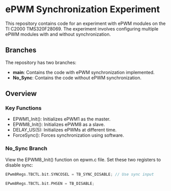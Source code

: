 # ePWM Synchronization Experiment

This repository contains code for an experiment with ePWM modules on the TI C2000 TMS320F28069. The experiment involves configuring multiple ePWM modules with and without synchronization.

## Branches

The repository has two branches:

- **main**: Contains the code with ePWM synchronization implemented.
- **No_Sync**: Contains the code without ePWM synchronization.

## Overview

### Key Functions
- EPWM1_Init(): Initializes ePWM1 as the master.
- EPWM8_Init(): Initializes ePWM8 as a slave.
- DELAY_US(5): Initializes ePWMs at different time.
- ForceSync(): Forces synchronization using software.

### No_Sync Branch
View the EPWM8_Init() function on epwm.c file.
Set these two registers to disable sync:
``` C
EPwm8Regs.TBCTL.bit.SYNCOSEL = TB_SYNC_DISABLE; // Use sync input

EPwm8Regs.TBCTL.bit.PHSEN = TB_DISABLE;
```